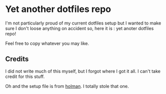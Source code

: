 # Yet another dotfiles repo
I'm not particularly proud of my current dotfiles setup but I wanted to make sure I don't loose anything on accident so, here it is : yet anoter dotfiles repo!

Feel free to copy whatever you may like.

## Credits
I did not write much of this myself, but I forgot where I got it all. I can't take credit for this stuff.

Oh and the setup file is from [holman](https://github.com/holman/dotfiles). I totally stole that one.
